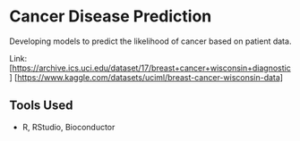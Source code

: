 # Cancer Disease Prediction
Developing models to predict the likelihood of cancer based on patient data.

Link: [https://archive.ics.uci.edu/dataset/17/breast+cancer+wisconsin+diagnostic]
      [https://www.kaggle.com/datasets/uciml/breast-cancer-wisconsin-data]

## Tools Used
- R, RStudio, Bioconductor

